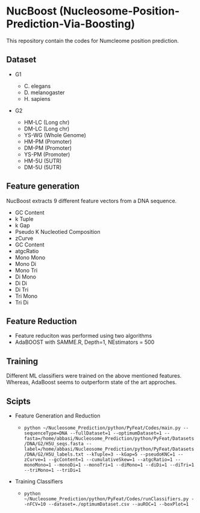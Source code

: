 # NucBoost (Nucleosome-Position-Prediction-Via-Boosting)


This repository contain the codes for Numcleome position prediction.

## Dataset

- G1

  - C. elegans
  - D. melanogaster
  - H. sapiens

- G2

  - HM-LC (Long chr)
  - DM-LC (Long chr)
  - YS-WG (Whole Genome)
  - HM-PM (Promoter)
  - DM-PM (Promoter)
  - YS-PM (Promoter)
  - HM-5U (5UTR)
  - DM-5U (5UTR)


## Feature generation

NucBoost extracts 9 different feature vectors from a DNA sequence.

- GC Content
- k Tuple
- k Gap 
- Pseudo K Nucleotied Composition 
- zCurve
- GC Content 
- atgcRatio 
- Mono Mono 
- Mono Di 
- Mono Tri 
- Di Mono 
- Di Di 
- Di Tri 
- Tri Mono 
- Tri Di


## Feature Reduction

- Feature reduciton was performed using two algorithms
- AdaBOOST with SAMME.R, Depth=1, NEstimators = 500

##  Training

Different ML classifiers were trained on the above mentioned features. Whereas, AdaBoost seems to outperform state of the art approches.



## Scipts
- Feature Generation and Reduction
  - `python ~/Nucleosome_Prediction/python/PyFeat/Codes/main.py --sequenceType=DNA --fullDataset=1 --optimumDataset=1 --fasta=/home/abbasi/Nucleosome_Prediction/python/PyFeat/Datasets/DNA/G2/H5U_seqs.fasta --label=/home/abbasi/Nucleosome_Prediction/python/PyFeat/Datasets/DNA/G2/H5U_labels.txt --kTuple=3 --kGap=5 --pseudoKNC=1 --zCurve=1 --gcContent=1 --cumulativeSkew=1 --atgcRatio=1 --monoMono=1 --monoDi=1 --monoTri=1 --diMono=1 --diDi=1 --diTri=1 --triMono=1 --triDi=1`

- Training Classifiers
  - `python ~/Nucleosome_Prediction/python/PyFeat/Codes/runClassifiers.py --nFCV=10 --dataset=./optimumDataset.csv --auROC=1 --boxPlot=1`


